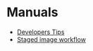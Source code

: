 

# Manuals

* [Developers Tips](/manuals/DEVELOPERS_TIPS.md)
* [Staged image workflow](/manuals/STAGED_IMAGE_WORKFLOW.md)
